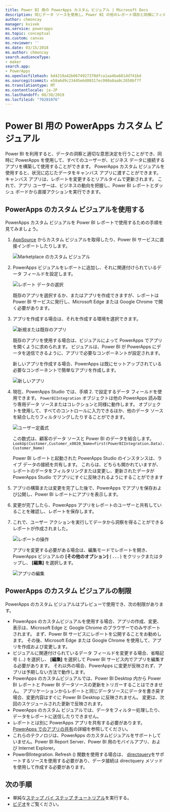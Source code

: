 ```yaml
---
title: Power BI 用の PowerApps カスタム ビジュアル | Microsoft Docs
description: 同じデータ ソースを使用し、Power BI の他のレポート項目と同様にフィルタリングできるキャンバス アプリの埋め込みに関する手順と制限
author: chmoncay
manager: kvivek
ms.service: powerapps
ms.topic: conceptual
ms.custom: canvas
ms.reviewer: ''
ms.date: 03/15/2018
ms.author: chmoncay
search.audienceType:
- maker
search.app:
- PowerApps
ms.openlocfilehash: bd4219a42b0674927370dfca1aa4ba681dd741bd
ms.sourcegitcommit: e58a6d9c23445e6d00317ec990a8aa0c2650bf7f
ms.translationtype: MT
ms.contentlocale: ja-JP
ms.lasthandoff: 08/30/2019
ms.locfileid: "70201076"
---
```

# <a name="powerapps-custom-visual-for-power-bi"></a>Power BI 用の PowerApps カスタム ビジュアル

Power BI を利用すると、データの洞察と適切な意思決定を行うことができ、同時に PowerApps を使用して、すべてのユーザーが、ビジネス データに接続するアプリを構築して使用することができます。 PowerApps カスタム ビジュアルを使用すると、状況に応じたデータをキャンバス アプリに渡すことができます。キャンバス アプリは、レポートを変更するとリアルタイムで更新されます。 これで、アプリ ユーザーは、ビジネスの動向を把握し、Power BI レポートとダッシュ ボードから直接アクションを実行できます。

## <a name="using-the-powerapps-custom-visual"></a>PowerApps のカスタム ビジュアルを使用する

PowerApps カスタム ビジュアルを Power BI レポートで使用するための手順を見てみましょう。

1. [AppSource](https://appsource.microsoft.com/product/power-bi-visuals/WA104381378?tab=Overview) からカスタム ビジュアルを取得したり、Power BI サービスに直接インポートしたりします。

    ![Marketplace のカスタム ビジュアル](./media/powerapps-custom-visual/powerapps-store.png) 

2. PowerApps ビジュアルをレポートに追加し、それに関連付けられているデータ フィールドを設定します。

    ![レポート データの選択](./media/powerapps-custom-visual/add-visual-set-data.png)

    既存のアプリを選択するか、またはアプリを作成できますが、レポートは Power BI サービスに発行し、Microsoft Edge または Google Chrome で開く必要があります。

3.  アプリを作成する場合は、それを作成する環境を選択できます。

    ![新規または既存のアプリ](./media/powerapps-custom-visual/create-new-or-choose-app.png)

    既存のアプリを使用する場合は、ビジュアルによって PowerApps でアプリを開くように求められます。 ビジュアルは、Power BI が PowerApps にデータを送信できるように、アプリで必要なコンポーネントが設定されます。

    新しいアプリを作成する場合、PowerApps は既にセットアップされている必要なコンポーネントで簡単なアプリを作成します。

    ![新しいアプリ](./media/powerapps-custom-visual/new-app.png)

4. 現在、PowerApps Studio では、手順 2. で設定するデータ フィールドを使用できます。 `PowerBIIntegration` オブジェクトは他の PowerApps 読み取り専用データ ソースまたはコレクションと同様に動作します。 オブジェクトを使用して、すべてのコントロールに入力できるほか、他のデータ ソースを結合したりフィルタリングしたりすることができます。

    ![ユーザー定義式](./media/powerapps-custom-visual/custom-formula.png)

    この数式は、顧客のデータ ソースと Power BI のデータを結合します。`LookUp(Customer,Customer_x0020_Name=First(PowerBIIntegration.Data).Customer_Name)`

   Power BI レポートと起動された PowerApps Studio のインスタンスは、ライブ データの接続を共有します。 これらは、どちらも開かれていますが、レポートのデータをフィルタリングまたは変更し、更新されたデータが PowerApps Studio でアプリにすぐに反映されるようにすることができます

5. アプリの構築または変更を完了した後で、PowerApps でアプリを保存および公開し、Power BI レポートにアプリを表示します。

6. 変更が完了したら、PowerApps アプリをレポートのユーザーと共有していることを確認し、レポートを保存します。

7. これで、ユーザー アクションを実行してデータから洞察を得ることができるレポートが作成されました。

    ![レポートの操作](./media/powerapps-custom-visual/working-report.gif)

    アプリを変更する必要がある場合は、編集モードでレポートを開き、PowerApps ビジュアルの **[その他のオプション]** ( **. . .** ) をクリックまたはタップし、 **[編集]** を選択します。

    ![アプリの編集](./media/powerapps-custom-visual/edit-app.png)

## <a name="limitations-of-the-powerapps-custom-visual"></a>PowerApps のカスタム ビジュアルの制限

PowerApps のカスタム ビジュアルはプレビューで使用でき、次の制限があります。

- PowerApps のカスタムビジュアルを使用する場合、アプリの作成、変更、表示は、Microsoft Edge と Google Chrome のブラウザーでのみサポートされます。 まず、Power BI サービスにレポートを公開することをお勧めします。 その後、Microsoft Edge または Google Chrome を使用して、アプリを作成および変更します。
- ビジュアルに関連付けられているデータ フィールドを変更する場合、省略記号 (...) を選択し、 **[編集]** を選択して Power BI サービス内でアプリを編集する必要があります。 それ以外の場合、PowerApps に変更が反映されず、アプリは予期しない方法で動作します。
- PowerApps のカスタムビジュアルでは、Power BI Desktop 内から Power BI レポートと Power BI データソースの更新をトリガーすることはできません。 アプリケーションからレポートと同じデータソースにデータを書き戻す場合、変更内容はすぐに Power BI Desktop に反映されません。 変更は、次回のスケジュールされた更新で反映されます。
- PowerApps のカスタム ビジュアルでは、データをフィルター処理したり、データをレポートに送信したりできません。
- レポートとは別に PowerApps アプリを共有する必要があります。 [PowerApps でのアプリの共有](share-app.md)の詳細を参照してください。
- これらのテクノロジは、PowerApps のカスタムビジュアルをサポートしていません。Power BI Report Server、Power BI 用のモバイルアプリ、および Internet Explorer。
- PowerBIIntegration. Refresh () 関数を使用する場合は、 [directquery](https://docs.microsoft.com/en-us/power-bi/desktop-directquery-data-sources)をサポートするソースを使用する必要があり、データ接続は directquery メソッドを使用して作成する必要があります。 

## <a name="next-steps"></a>次の手順

* 単純な[ステップ バイ ステップ チュートリアル](embed-powerapps-powerbi.md)を実行する。
* [ビデオ](https://aka.ms/powerappscustomvisualvideo)をご覧ください。
